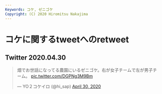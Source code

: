 ```yaml
---
Keywords: コケ, ゼニゴケ
Copyright: (C) 2020 Hiromitsu Nakajima
---
```


# コケに関するtweetへのretweet

## Twitter 2020.04.30

<blockquote class="twitter-tweet"><p lang="ja" dir="ltr">畑でお世話になってる農園にいるゼニゴケ。右が女子チームで左が男子チーム。 <a href="https://t.co/DGPNg3M9Bm">pic.twitter.com/DGPNg3M9Bm</a></p>&mdash; YO２コケイロ (@hi_sap) <a href="https://twitter.com/hi_sap/status/1255769566237450240?ref_src=twsrc%5Etfw">April 30, 2020</a></blockquote> <script async src="https://platform.twitter.com/widgets.js" charset="utf-8"></script> 

